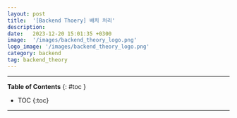```yaml
---
layout: post
title:  '[Backend Thoery] 배치 처리'
description: 
date:   2023-12-20 15:01:35 +0300
image:  '/images/backend_theory_logo.png'
logo_image: '/images/backend_theory_logo.png'
category: backend
tag: backend_theory
---
```


---
**Table of Contents**
{: #toc }
*  TOC
{:toc}

---
